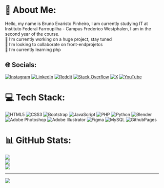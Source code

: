 # 💫 About Me:
Hello, my name is Bruno Evaristo Pinheiro, I am currently studying IT at Instituto Federal Farroupilha - Campus Frederico Westphalen, I am in the second year of the course.<br>
🔭 I’m currently working on a huge project, stay tuned<br>👯 I’m looking to collaborate on front-endprojetcs<br>🌱 I’m currently learning php


## 🌐 Socials:
[![Instagram](https://img.shields.io/badge/Instagram-%23E4405F.svg?logo=Instagram&logoColor=white)](https://instagram.com/brunowithouth) [![LinkedIn](https://img.shields.io/badge/LinkedIn-%230077B5.svg?logo=linkedin&logoColor=white)](https://linkedin.com/in/BrunoSemH) [![Reddit](https://img.shields.io/badge/Reddit-%23FF4500.svg?logo=Reddit&logoColor=white)](https://reddit.com/user/BrunoSemH) [![Stack Overflow](https://img.shields.io/badge/-Stackoverflow-FE7A16?logo=stack-overflow&logoColor=white)](https://stackoverflow.com/users/24584496) [![X](https://img.shields.io/badge/X-black.svg?logo=X&logoColor=white)](https://x.com/brunowithouth) [![YouTube](https://img.shields.io/badge/YouTube-%23FF0000.svg?logo=YouTube&logoColor=white)](https://youtube.com/@brunowithoutH) 

# 💻 Tech Stack:
![HTML5](https://img.shields.io/badge/html5-%23E34F26.svg?style=for-the-badge&logo=html5&logoColor=white) ![CSS3](https://img.shields.io/badge/css3-%231572B6.svg?style=for-the-badge&logo=css3&logoColor=white) ![Bootstrap](https://img.shields.io/badge/bootstrap-%238511FA.svg?style=for-the-badge&logo=bootstrap&logoColor=white) ![JavaScript](https://img.shields.io/badge/javascript-%23323330.svg?style=for-the-badge&logo=javascript&logoColor=%23F7DF1E) ![PHP](https://img.shields.io/badge/php-%23777BB4.svg?style=for-the-badge&logo=php&logoColor=white) ![Python](https://img.shields.io/badge/python-3670A0?style=for-the-badge&logo=python&logoColor=ffdd54) ![Blender](https://img.shields.io/badge/blender-%23F5792A.svg?style=for-the-badge&logo=blender&logoColor=white) ![Adobe Photoshop](https://img.shields.io/badge/adobe%20photoshop-%2331A8FF.svg?style=for-the-badge&logo=adobe%20photoshop&logoColor=white) ![Adobe Illustrator](https://img.shields.io/badge/adobe%20illustrator-%23FF9A00.svg?style=for-the-badge&logo=adobe%20illustrator&logoColor=white) ![Figma](https://img.shields.io/badge/figma-%23F24E1E.svg?style=for-the-badge&logo=figma&logoColor=white) ![MySQL](https://img.shields.io/badge/mysql-4479A1.svg?style=for-the-badge&logo=mysql&logoColor=white) ![GithubPages](https://img.shields.io/badge/github%20pages-121013?style=for-the-badge&logo=github&logoColor=white)
# 📊 GitHub Stats:
![](https://github-readme-stats.vercel.app/api?username=BrunoWithoutH&theme=dark&hide_border=false&include_all_commits=false&count_private=false)<br/>
![](https://github-readme-streak-stats.herokuapp.com/?user=BrunoWithoutH&theme=dark&hide_border=false)<br/>
![](https://github-readme-stats.vercel.app/api/top-langs/?username=BrunoWithoutH&theme=dark&hide_border=false&include_all_commits=false&count_private=false&layout=compact)

---
[![](https://visitcount.itsvg.in/api?id=BrunoWithoutH&icon=5&color=6)](https://visitcount.itsvg.in)

<!-- Proudly created with GPRM ( https://gprm.itsvg.in ) -->
